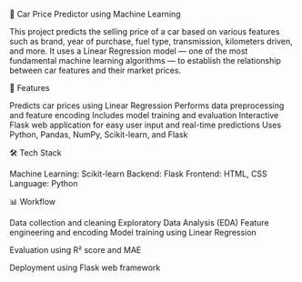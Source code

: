 🚗 Car Price Predictor using Machine Learning

This project predicts the selling price of a car based on various features such as brand, year of purchase, fuel type, transmission, kilometers driven, and more. It uses a Linear Regression model — one of the most fundamental machine learning algorithms — to establish the relationship between car features and their market prices.

🧠 Features

Predicts car prices using Linear Regression
Performs data preprocessing and feature encoding
Includes model training and evaluation
Interactive Flask web application for easy user input and real-time predictions
Uses Python, Pandas, NumPy, Scikit-learn, and Flask

🛠️ Tech Stack

Machine Learning: Scikit-learn
Backend: Flask
Frontend: HTML, CSS
Language: Python

📊 Workflow

Data collection and cleaning
Exploratory Data Analysis (EDA)
Feature engineering and encoding
Model training using Linear Regression

Evaluation using R² score and MAE

Deployment using Flask web framework
